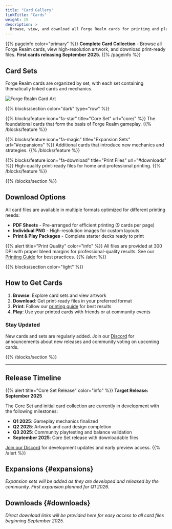 ```yaml
---
title: "Card Gallery"
linkTitle: "Cards"
weight: 15
description: >
  Browse, view, and download all Forge Realm cards for printing and play.
---
```


<div class="mt-4"></div>

{{% pageinfo color="primary" %}}
**Complete Card Collection** - Browse all Forge Realm cards, view high-resolution artwork, and download print-ready files. **First cards releasing September 2025.**
{{% /pageinfo %}}

<div class="row align-items-center my-4">
  <div class="col-md-8">
    <h2>Card Sets</h2>
    <p class="lead">Forge Realm cards are organized by set, with each set containing thematically linked cards and mechanics.</p>
  </div>
  <div class="col-md-4 text-center">
    <img src="/images/forge-realm-alt-square.webp" alt="Forge Realm Card Art" style="max-width: 200px; height: auto;" class="img-fluid rounded">
  </div>
</div>

{{% blocks/section color="dark" type="row" %}}

{{% blocks/feature icon="fa-star" title="Core Set" url="core/" %}}
The foundational cards that form the basis of Forge Realm gameplay.
{{% /blocks/feature %}}

{{% blocks/feature icon="fa-magic" title="Expansion Sets" url="#expansions" %}}
Additional cards that introduce new mechanics and strategies.
{{% /blocks/feature %}}

{{% blocks/feature icon="fa-download" title="Print Files" url="#downloads" %}}
High-quality print-ready files for home and professional printing.
{{% /blocks/feature %}}

{{% /blocks/section %}}

## Download Options

All card files are available in multiple formats optimized for different printing needs:

- **PDF Sheets** - Pre-arranged for efficient printing (9 cards per page)
- **Individual PNG** - High-resolution images for custom layouts
- **Print & Play Packages** - Complete starter decks ready to print

{{% alert title="Print Quality" color="info" %}}
All files are provided at 300 DPI with proper bleed margins for professional-quality results. See our [Printing Guide](/docs/printing/home-printing-guide/) for best practices.
{{% /alert %}}

{{% blocks/section color="light" %}}

## How to Get Cards

1. **Browse**: Explore card sets and view artwork
2. **Download**: Get print-ready files in your preferred format
3. **Print**: Follow our [printing guide](/docs/printing/home-printing-guide/) for best results  
4. **Play**: Use your printed cards with friends or at community events

### Stay Updated

New cards and sets are regularly added. Join our [Discord](https://discord.gg/KQTY8DfY) for announcements about new releases and community voting on upcoming cards.

{{% /blocks/section %}}

---

## Release Timeline

{{% alert title="Core Set Release" color="info" %}}
**Target Release: September 2025**

The Core Set and initial card collection are currently in development with the following milestones:

- **Q1 2025**: Gameplay mechanics finalized
- **Q2 2025**: Artwork and card design completion
- **Q3 2025**: Community playtesting and balance validation
- **September 2025**: Core Set release with downloadable files

[Join our Discord](https://discord.gg/KQTY8DfY) for development updates and early preview access.
{{% /alert %}}

## Expansions {#expansions}

*Expansion sets will be added as they are developed and released by the community. First expansion planned for Q1 2026.*

## Downloads {#downloads}

*Direct download links will be provided here for easy access to all card files beginning September 2025.*
